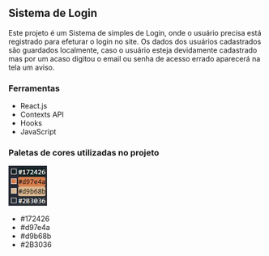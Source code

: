 ## Sistema de Login

Este projeto é um Sistema de simples de Login, onde o usuário precisa está registrado para efeturar o login no site. Os dados dos usuários cadastrados são guardados localmente, caso o usuário esteja devidamente cadastrado mas por um acaso digitou o email ou senha de acesso errado aparecerá na tela um aviso.
### Ferramentas

* React.js
* Contexts API
* Hooks
* JavaScript

### Paletas de cores utilizadas no projeto

![Foto com referência de cor](./public/image/paleta.jpg)

* #172426
* #d97e4a
* #d9b68b
* #2B3036
